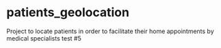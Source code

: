 # patients_geolocation
Project to locate patients in order to facilitate their home appointments by medical specialists
test #5
